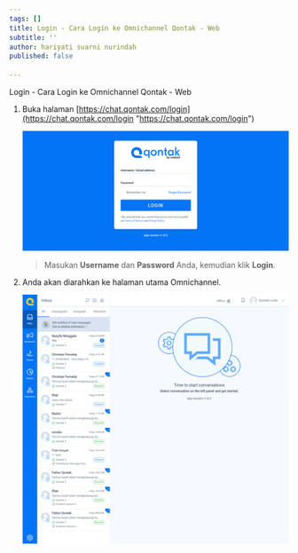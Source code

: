 ```yaml
---
tags: []
title: Login - Cara Login ke Omnichannel Qontak - Web
subtitle: ''
author: hariyati suarni nurindah
published: false

---
```

Login - Cara Login ke Omnichannel Qontak - Web

1. Buka halaman [https://chat.qontak.com/login](https://chat.qontak.com/login "https://chat.qontak.com/login")

   ![](/uploads/login-qontak-c.png)

   > Masukan **Username** dan **Password** Anda, kemudian klik **Login**.
2. Anda akan diarahkan ke halaman utama Omnichannel.

   ![](/uploads/inbox-qontak-c.png)